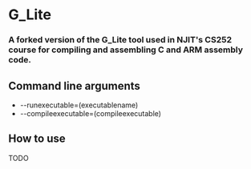 # G_Lite

### A forked version of the G_Lite tool used in NJIT's CS252 course for compiling and assembling C and ARM assembly code.

## Command line arguments
- --runexecutable=(executablename)
- --compileexecutable=(compileexecutable)

## How to use
TODO
